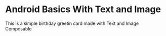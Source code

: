 # Android Basics With Text and Image
This is a simple birthday greetin card made with Text and Image Composable
